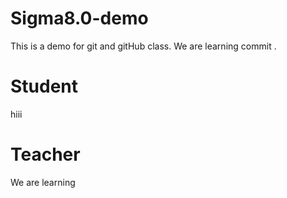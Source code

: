 # Sigma8.0-demo

This is a demo for git and gitHub class.
We are learning commit .

# Student

hiii

# Teacher

We are learning
